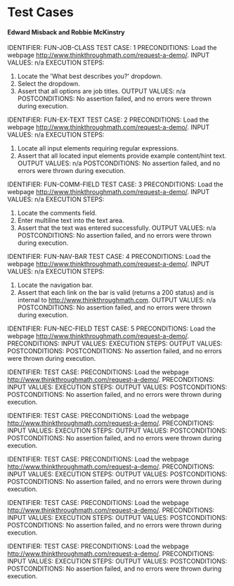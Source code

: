 # Test Cases
#### Edward Misback and Robbie McKinstry

IDENTIFIER: FUN-JOB-CLASS 
TEST CASE: 1
PRECONDITIONS: Load the webpage http://www.thinkthroughmath.com/request-a-demo/.
INPUT VALUES: n/a
EXECUTION STEPS: 
  1. Locate the 'What best describes you?' dropdown.
  2. Select the dropdown.
  2. Assert that all options are job titles.
OUTPUT VALUES: n/a
POSTCONDITIONS: No assertion failed, and no errors were thrown during execution.

IDENTIFIER: FUN-EX-TEXT
TEST CASE: 2
PRECONDITIONS: Load the webpage http://www.thinkthroughmath.com/request-a-demo/.
INPUT VALUES: n/a
EXECUTION STEPS:
  1. Locate all input elements requiring regular expressions.
  2. Assert that all located input elements provide example content/hint text.
OUTPUT VALUES: n/a
POSTCONDITIONS: No assertion failed, and no errors were thrown during execution.

IDENTIFIER: FUN-COMM-FIELD 
TEST CASE: 3
PRECONDITIONS: Load the webpage http://www.thinkthroughmath.com/request-a-demo/.
INPUT VALUES: n/a
EXECUTION STEPS:
  1. Locate the comments field.
  2. Enter multiline text into the text area.
  3. Assert that the text was entered successfully.
OUTPUT VALUES: n/a
POSTCONDITIONS: No assertion failed, and no errors were thrown during execution.

IDENTIFIER: FUN-NAV-BAR
TEST CASE: 4
PRECONDITIONS: Load the webpage http://www.thinkthroughmath.com/request-a-demo/.
INPUT VALUES: n/a
EXECUTION STEPS:
  1. Locate the navigation bar.
  2. Assert that each link on the bar is valid (returns a 200 status) and 
     is internal to http://www.thinkthroughmath.com.
OUTPUT VALUES: n/a
POSTCONDITIONS: No assertion failed, and no errors were thrown during execution.

IDENTIFIER: FUN-NEC-FIELD
TEST CASE: 5
PRECONDITIONS: Load the webpage http://www.thinkthroughmath.com/request-a-demo/.
PRECONDITIONS:
INPUT VALUES:
EXECUTION STEPS:
OUTPUT VALUES:
POSTCONDITIONS:
POSTCONDITIONS: No assertion failed, and no errors were thrown during execution.

IDENTIFIER:
TEST CASE:
PRECONDITIONS: Load the webpage http://www.thinkthroughmath.com/request-a-demo/.
PRECONDITIONS:
INPUT VALUES:
EXECUTION STEPS:
OUTPUT VALUES:
POSTCONDITIONS:
POSTCONDITIONS: No assertion failed, and no errors were thrown during execution.

IDENTIFIER:
TEST CASE:
PRECONDITIONS: Load the webpage http://www.thinkthroughmath.com/request-a-demo/.
PRECONDITIONS:
INPUT VALUES:
EXECUTION STEPS:
OUTPUT VALUES:
POSTCONDITIONS:
POSTCONDITIONS: No assertion failed, and no errors were thrown during execution.

IDENTIFIER:
TEST CASE:
PRECONDITIONS: Load the webpage http://www.thinkthroughmath.com/request-a-demo/.
PRECONDITIONS:
INPUT VALUES:
EXECUTION STEPS:
OUTPUT VALUES:
POSTCONDITIONS:
POSTCONDITIONS: No assertion failed, and no errors were thrown during execution.

IDENTIFIER:
TEST CASE:
PRECONDITIONS: Load the webpage http://www.thinkthroughmath.com/request-a-demo/.
PRECONDITIONS:
INPUT VALUES:
EXECUTION STEPS:
OUTPUT VALUES:
POSTCONDITIONS:
POSTCONDITIONS: No assertion failed, and no errors were thrown during execution.

IDENTIFIER:
TEST CASE:
PRECONDITIONS: Load the webpage http://www.thinkthroughmath.com/request-a-demo/.
PRECONDITIONS:
INPUT VALUES:
EXECUTION STEPS:
OUTPUT VALUES:
POSTCONDITIONS:
POSTCONDITIONS: No assertion failed, and no errors were thrown during execution.

